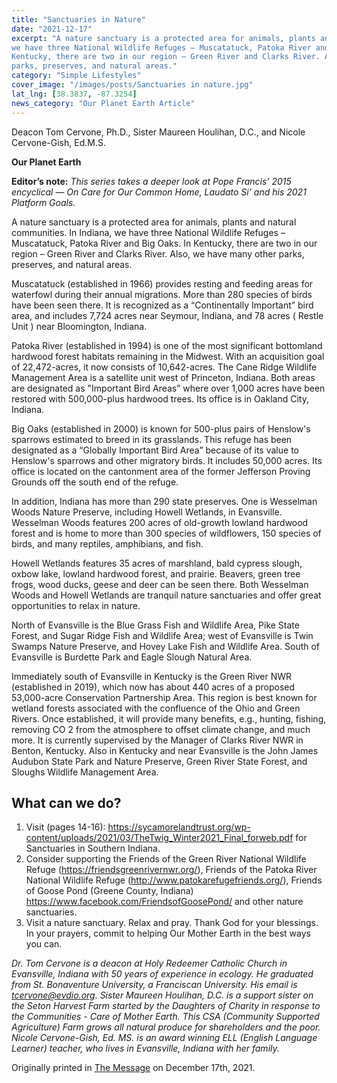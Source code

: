 ```yaml
---
title: "Sanctuaries in Nature"
date: "2021-12-17"
excerpt: "A nature sanctuary is a protected area for animals, plants and natural communities. In Indiana,
we have three National Wildlife Refuges – Muscatatuck, Patoka River and Big Oaks. In
Kentucky, there are two in our region – Green River and Clarks River. Also, we have many other
parks, preserves, and natural areas."
category: "Simple Lifestyles"
cover_image: "/images/posts/Sanctuaries in nature.jpg"
lat_lng: [38.3837, -87.3254]
news_category: "Our Planet Earth Article"
---
```


Deacon Tom Cervone, Ph.D., Sister Maureen Houlihan, D.C., and Nicole Cervone-Gish, Ed.M.S.

**Our Planet Earth**

**Editor’s note:**
_This series takes a deeper look at Pope Francis’ 2015 encyclical ― On Care for Our Common
Home, Laudato Si’ and his 2021 Platform Goals._

A nature sanctuary is a protected area for animals, plants and natural communities. In Indiana,
we have three National Wildlife Refuges – Muscatatuck, Patoka River and Big Oaks. In
Kentucky, there are two in our region – Green River and Clarks River. Also, we have many other
parks, preserves, and natural areas.

Muscatatuck (established in 1966) provides resting and feeding areas for waterfowl during their
annual migrations. More than 280 species of birds have been seen there. It is recognized as a
“Continentally Important” bird area, and includes 7,724 acres near Seymour, Indiana, and 78
acres ( Restle Unit ) near Bloomington, Indiana.

Patoka River (established in 1994) is one of the most significant bottomland hardwood forest
habitats remaining in the Midwest. With an acquisition goal of 22,472-acres, it now consists of
10,642-acres. The Cane Ridge Wildlife Management Area is a satellite unit west of Princeton,
Indiana. Both areas are designated as &quot;Important Bird Areas” where over 1,000 acres have been
restored with 500,000-plus hardwood trees. Its office is in Oakland City, Indiana.

Big Oaks (established in 2000) is known for 500-plus pairs of Henslow&#39;s sparrows estimated to
breed in its grasslands. This refuge has been designated as a “Globally Important Bird Area”
because of its value to Henslow&#39;s sparrows and other migratory birds. It includes 50,000 acres.
Its office is located on the cantonment area of the former Jefferson Proving Grounds off the
south end of the refuge.

In addition, Indiana has more than 290 state preserves. One is Wesselman Woods Nature
Preserve, including Howell Wetlands, in Evansville. Wesselman Woods features 200 acres of
old-growth lowland hardwood forest and is home to more than 300 species of wildflowers, 150
species of birds, and many reptiles, amphibians, and fish.

Howell Wetlands features 35 acres of marshland, bald cypress slough, oxbow lake, lowland
hardwood forest, and prairie. Beavers, green tree frogs, wood ducks, geese and deer can be seen
there. Both Wesselman Woods and Howell Wetlands are tranquil nature sanctuaries and offer
great opportunities to relax in nature.

North of Evansville is the Blue Grass Fish and Wildlife Area, Pike State Forest, and Sugar Ridge
Fish and Wildlife Area; west of Evansville is Twin Swamps Nature Preserve, and Hovey Lake
Fish and Wildlife Area. South of Evansville is Burdette Park and Eagle Slough Natural Area.

Immediately south of Evansville in Kentucky is the Green River NWR (established in 2019),
which now has about 440 acres of a proposed 53,000-acre Conservation Partnership Area. This
region is best known for wetland forests associated with the confluence of the Ohio and Green
Rivers. Once established, it will provide many benefits, e.g., hunting, fishing, removing CO 2
from the atmosphere to offset climate change, and much more. It is currently supervised by the
Manager of Clarks River NWR in Benton, Kentucky. Also in Kentucky and near Evansville is
the John James Audubon State Park and Nature Preserve, Green River State Forest, and Sloughs
Wildlife Management Area.

## What can we do?

1. Visit (pages 14-16): https://sycamorelandtrust.org/wp-content/uploads/2021/03/TheTwig_Winter2021_Final_forweb.pdf for Sanctuaries in Southern Indiana.
2. Consider supporting the Friends of the Green River National Wildlife Refuge
   (https://friendsgreenrivernwr.org/), Friends of the Patoka River National Wildlife Refuge
   (http://www.patokarefugefriends.org/), Friends of Goose Pond (Greene County, Indiana)
   https://www.facebook.com/FriendsofGoosePond/ and other nature sanctuaries.
3. Visit a nature sanctuary. Relax and pray. Thank God for your blessings. In your prayers, commit
   to helping Our Mother Earth in the best ways you can.

_Dr. Tom Cervone is a deacon at Holy Redeemer Catholic Church in Evansville, Indiana with 50
years of experience in ecology. He graduated from St. Bonaventure University, a Franciscan
University. His email is tcervone@evdio.org. Sister Maureen Houlihan, D.C. is a support sister
on the Seton Harvest Farm started by the Daughters of Charity in response to the Communities -
Care of Mother Earth. This CSA (Community Supported Agriculture) Farm grows all natural
produce for shareholders and the poor. Nicole Cervone-Gish, Ed. MS. is an award winning ELL
(English Language Learner) teacher, who lives in Evansville, Indiana with her family._

Originally printed in [The Message](https://evdiomessage.org/) on December 17th, 2021.
